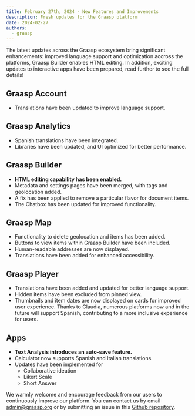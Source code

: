 ```yaml
---
title: February 27th, 2024 - New Features and Improvements
description: Fresh updates for the Graasp platform
date: 2024-02-27
authors:
  - graasp
---
```



The latest updates across the Graasp ecosystem bring significant enhancements: improved language support and optimization accross the platforms, Graasp Builder enables HTML editing. In addition, exciting updates to interactive apps have been prepared, read further to see the full details!

<!-- truncate -->

## Graasp Account

- Translations have been updated to improve language support.

## Graasp Analytics

- Spanish translations have been integrated.
- Libraries have been updated, and UI optimized for better performance.

## Graasp Builder

- **HTML editing capability has been enabled.**
- Metadata and settings pages have been merged, with tags and geolocation added.
- A fix has been applied to remove a particular flavor for document items.
- The Chatbox has been updated for improved functionality.

## Graasp Map

- Functionality to delete geolocation and items has been added.
- Buttons to view items within Graasp Builder have been included.
- Human-readable addresses are now displayed.
- Translations have been added for enhanced accessibility.

## Graasp Player

- Translations have been added and updated for better language support.
- Hidden items have been excluded from pinned view.
- Thumbnails and item dates are now displayed on cards for improved user experience.
  Thanks to Claudia, numerous platforms now and in the future will support Spanish, contributing to a more inclusive experience for users.

## Apps

- **Text Analysis introduces an auto-save feature.**
- Calculator now supports Spanish and Italian translations.
- Updates have been implemented for
  - Collaborative ideation
  - Likert Scale
  - Short Answer

We warmly welcome and encourage feedback from our users to continuously improve our platform. You can contact us by email [admin@graasp.org](mailto:admin@graasp.org) or by submitting an issue in this [Github repository](https://github.com/graasp/graasp-feedback).
